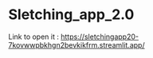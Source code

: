 # Sletching_app_2.0

Link to open it :
https://sletchingapp20-7kovwwpbkhgn2bevkikfrm.streamlit.app/
